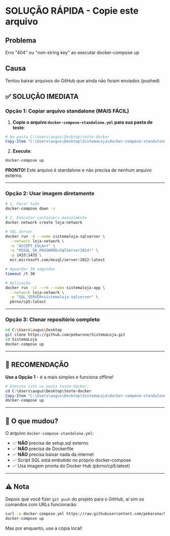 # SOLUÇÃO RÁPIDA - Copie este arquivo

## Problema
Erro "404" ou "non-string key" ao executar docker-compose up

## Causa
Tentou baixar arquivos do GitHub que ainda não foram enviados (pushed)

## ✅ SOLUÇÃO IMEDIATA

### Opção 1: Copiar arquivo standalone (MAIS FÁCIL)

1. **Copie o arquivo `docker-compose-standalone.yml` para sua pasta de teste**:

```powershell
# Na pasta C:\Users\augus\Desktop\teste-docker
Copy-Item "C:\Users\augus\Desktop\SistemaLoja\docker-compose-standalone.yml" -Destination ".\docker-compose.yml"
```

2. **Execute**:
```bash
docker-compose up
```

**PRONTO!** Este arquivo é standalone e não precisa de nenhum arquivo externo.

---

### Opção 2: Usar imagem diretamente

```bash
# 1. Parar tudo
docker-compose down -v

# 2. Executar containers manualmente
docker network create loja-network

# SQL Server
docker run -d --name sistemaloja-sqlserver \
  --network loja-network \
  -e "ACCEPT_EULA=Y" \
  -e "MSSQL_SA_PASSWORD=SqlServer2024!" \
  -p 1433:1433 \
  mcr.microsoft.com/mssql/server:2022-latest

# Aguardar 30 segundos
timeout /t 30

# Aplicação
docker run -it --rm --name sistemaloja-app \
  --network loja-network \
  -e "SQL_SERVER=sistemaloja-sqlserver" \
  pbrnx/cp5:latest
```

---

### Opção 3: Clonar repositório completo

```bash
cd C:\Users\augus\Desktop
git clone https://github.com/pebarone/SistemaLoja.git
cd SistemaLoja
docker-compose up
```

---

## 🎯 RECOMENDAÇÃO

**Use a Opção 1** - é a mais simples e funciona offline!

```powershell
# Execute isto na pasta teste-docker:
cd C:\Users\augus\Desktop\teste-docker
Copy-Item "C:\Users\augus\Desktop\SistemaLoja\docker-compose-standalone.yml" -Destination ".\docker-compose.yml" -Force
docker-compose up
```

---

## 📝 O que mudou?

O arquivo `docker-compose-standalone.yml`:
- ✅ **NÃO** precisa de setup.sql externo
- ✅ **NÃO** precisa de Dockerfile
- ✅ **NÃO** precisa baixar nada da internet
- ✅ Script SQL está embutido no próprio docker-compose
- ✅ Usa imagem pronta do Docker Hub (pbrnx/cp5:latest)

---

## ⚠️ Nota

Depois que você fizer `git push` do projeto para o GitHub, aí sim os comandos com URLs funcionarão:

```bash
curl -o docker-compose.yml https://raw.githubusercontent.com/pebarone/SistemaLoja/master/docker-compose-standalone.yml
docker-compose up
```

Mas por enquanto, use a cópia local!
